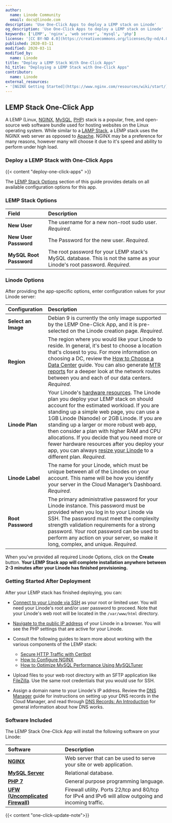 ```yaml
---
author:
  name: Linode Community
  email: docs@linode.com
description: 'Use One-Click Apps to deploy a LEMP stack on Linode'
og_description: 'Use One-Click Apps to deploy a LEMP stack on Linode'
keywords: ['LEMP', 'nginx', 'web server', 'mysql', 'php']
license: '[CC BY-ND 4.0](https://creativecommons.org/licenses/by-nd/4.0)'
published: 2020-03-11
modified: 2020-03-11
modified_by:
  name: Linode
title: "Deploy a LEMP Stack With One-Click Apps"
h1_title: "Deploying a LEMP Stack with One-Click Apps"
contributor:
  name: Linode
external_resources:
- '[NGINX Getting Started](https://www.nginx.com/resources/wiki/start/)'
---
```


## LEMP Stack One-Click App

A LEMP (Linux, [NGINX](https://www.nginx.com/), [MySQL](https://www.mysql.com/), [PHP](https://www.php.net/)) stack is a popular, free, and open-source web software bundle used for hosting websites on the Linux operating system. While similar to a [LAMP Stack](/docs/platform/one-click/deploy-lamp-stack-with-one-click-apps/), a LEMP stack uses the NGINX web server as opposed to [Apache](https://httpd.apache.org/). NGINX may be a preference for many reasons, however many will choose it due to it's speed and ability to perform under high load.

### Deploy a LEMP Stack with One-Click Apps

{{< content "deploy-one-click-apps" >}}

The [LEMP Stack Options](#lemp-stack-options) section of this guide provides details on all available configuration options for this app.

### LEMP Stack Options

| **Field** | **Description** |
|:--------------|:------------|
| **New User** | The username for a new non-root sudo user. *Required*.|
| **New User Password** | The Password for the new user. *Required*.|
| **MySQL Root Password** | The root password for your LEMP stack's MySQL database. This is not the same as your Linode's root password. *Required*. |

### Linode Options

After providing the app-specific options, enter configuration values for your Linode server:

| **Configuration** | **Description** |
|:--------------|:------------|
| **Select an Image** | Debian 9 is currently the only image supported by the LEMP One-Click App, and it is pre-selected on the Linode creation page. *Required*. |
| **Region** | The region where you would like your Linode to reside. In general, it's best to choose a location that's closest to you. For more information on choosing a DC, review the [How to Choose a Data Center](/docs/platform/how-to-choose-a-data-center) guide. You can also generate [MTR reports](/docs/networking/diagnostics/diagnosing-network-issues-with-mtr/) for a deeper look at the network routes between you and each of our data centers. *Required*. |
| **Linode Plan** | Your Linode's [hardware resources](/docs/platform/how-to-choose-a-linode-plan/#hardware-resource-definitions). The Linode plan you deploy your LEMP stack on should account for the estimated workload. If you are standing up a simple web page, you can use a 1GB Linode (Nanode) or 2GB Linode. If you are standing up a larger or more robust web app, then consider a plan with higher RAM and CPU allocations. If you decide that you need more or fewer hardware resources after you deploy your app, you can always [resize your Linode](/docs/platform/disk-images/resizing-a-linode/) to a different plan. *Required*. |
| **Linode Label** | The name for your Linode, which must be unique between all of the Linodes on your account. This name will be how you identify your server in the Cloud Manager’s Dashboard. *Required*. |
| **Root Password** | The primary administrative password for your Linode instance. This password must be provided when you log in to your Linode via SSH. The password must meet the complexity strength validation requirements for a strong password. Your root password can be used to perform any action on your server, so make it long, complex, and unique. *Required*. |

When you've provided all required Linode Options, click on the **Create** button. **Your LEMP Stack app will complete installation anywhere between 2-3 minutes after your Linode has finished provisioning.**

### Getting Started After Deployment

After your LEMP stack has finished deploying, you can:

- [Connect to your Linode via SSH](/docs/getting-started/#connect-to-your-linode-via-ssh) as your root or limited user. You will need your Linode's root and/or user password to proceed. Note that your Linode's web root will be located in the `/var/www/html` directory.

- [Navigate to the public IP address](/docs/getting-started/#find-your-linode-s-ip-address) of your Linode in a browser. You will see the PHP settings that are active for your Linode.

- Consult the following guides to learn more about working with the various components of the LEMP stack:

    - [Secure HTTP Traffic with Certbot](https://linode.com/docs/quick-answers/websites/secure-http-traffic-certbot/)
    - [How to Configure NGINX](/docs/web-servers/nginx/how-to-configure-nginx/)
    - [How to Optimize MySQL Performance Using MySQLTuner](/docs/databases/mysql/how-to-optimize-mysql-performance-using-mysqltuner/)

-   Upload files to your web root directory with an SFTP application like [FileZilla](/docs/tools-reference/file-transfer/filezilla/). Use the same root credentials that you would use for SSH.

-   Assign a domain name to your Linode's IP address. Review the [DNS Manager](/docs/platform/manager/dns-manager/) guide for instructions on setting up your DNS records in the Cloud Manager, and read through [DNS Records: An Introduction](/docs/networking/dns/dns-records-an-introduction/) for general information about how DNS works.

### Software Included

The LEMP Stack One-Click App will install the following software on your Linode:

| **Software** | **Description** |
|:--------------|:------------|
| [**NGINX**](https://www.nginx.com/) | Web server that can be used to serve your site or web application.|
| [**MySQL Server**](https://www.mysql.com) | Relational database. |
| [**PHP 7**](https://www.php.net) | General purpose programming language. |
| [**UFW (Uncomplicated Firewall)**](https://en.wikipedia.org/wiki/Uncomplicated_Firewall) | Firewall utility. Ports 22/tcp and 80/tcp for IPv4 and IPv6 will allow outgoing and incoming traffic. |

{{< content "one-click-update-note">}}
